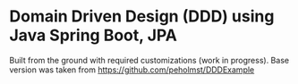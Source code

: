 # Domain Driven Design (DDD) using Java Spring Boot, JPA

Built from the ground with required customizations (work in progress). 
Base version was taken from https://github.com/peholmst/DDDExample
